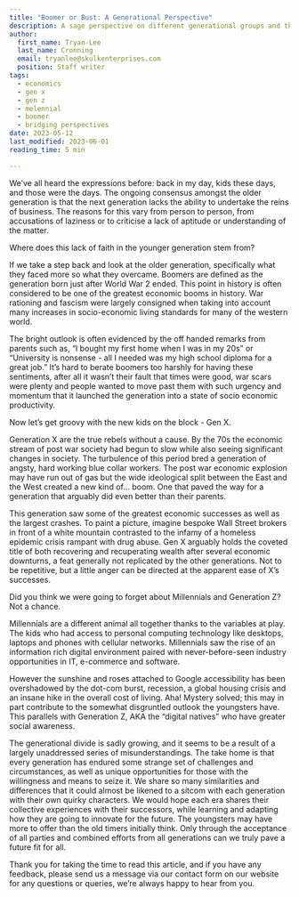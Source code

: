 ```yaml
---
title: "Boomer or Bust: A Generational Perspective"
description: A sage perspective on different generational groups and the various similarities, differences and business opportunities afforded to each.
author:
  first_name: Tryan-Lee
  last_name: Cronning
  email: tryanlee@skulkenterprises.com
  position: Staff writer
tags:
  - economics
  - gen x
  - gen z
  - melennial
  - boomer
  - bridging perspectives
date: 2023-05-12
last_modified: 2023-06-01
reading_time: 5 min

---
```


We’ve all heard the expressions before: back in my day, kids these days, and those were the days. The ongoing consensus amongst the older generation is that the next generation lacks the ability to undertake the reins of business. The reasons for this vary from person to person, from accusations of laziness or to criticise a lack of aptitude or understanding of the matter.

Where does this lack of faith in the younger generation stem from?

If we take a step back and look at the older generation, specifically what they faced more so what they overcame. Boomers are defined as the generation born just after World War 2 ended. This point in history is often considered to be one of the greatest economic booms in history. War rationing and fascism were largely consigned when taking into account many increases in socio-economic living standards for many of the western world.

The bright outlook is often evidenced by the off handed remarks from parents such as, “I bought my first home when I was in my 20s” or “University is nonsense - all I needed was my high school diploma for a great job.” It’s hard to berate boomers too harshly for having these sentiments, after all it wasn’t their fault that times were good, war scars were plenty and people wanted to move past them with such urgency and momentum that it launched the generation into a state of socio economic productivity.

Now let’s get groovy with the new kids on the block - Gen X.

Generation X are the true rebels without a cause. By the 70s the economic stream of post war society had begun to slow while also seeing significant changes in society. The turbulence of this period bred a generation of angsty, hard working blue collar workers. The post war economic explosion may have run out of gas but the wide ideological split between the East and the West created a new kind of… boom. One that paved the way for a generation that arguably did even better than their parents.

This generation saw some of the greatest economic successes as well as the largest crashes. To paint a picture, imagine bespoke Wall Street brokers in front of a white mountain contrasted to the infamy of a homeless epidemic crisis rampant with drug abuse. Gen X arguably holds the coveted title of both recovering and recuperating wealth after several economic downturns, a feat generally not replicated by the other generations. Not to be repetitive, but a little anger can be directed at the apparent ease of X’s successes.

Did you think we were going to forget about Millennials and Generation Z? Not a chance.

Millennials are a different animal all together thanks to the variables at play. The kids who had access to personal computing technology like desktops, laptops and phones with cellular networks. Millennials saw the rise of an information rich digital environment paired with never-before-seen industry opportunities in IT, e-commerce and software.

However the sunshine and roses attached to Google accessibility has been overshadowed by the dot-com burst, recession, a global housing crisis and an insane hike in the overall cost of living. Aha! Mystery solved; this may in part contribute to the somewhat disgruntled outlook the youngsters have. This parallels with Generation Z, AKA the “digital natives” who have greater social awareness.

The generational divide is sadly growing, and it seems to be a result of a largely unaddressed series of misunderstandings. The take home is that every generation has endured some strange set of challenges and circumstances, as well as unique opportunities for those with the willingness and means to seize it. We share so many similarities and differences that it could almost be likened to a sitcom with each generation with their own quirky characters. We would hope each era shares their collective experiences with their successors, while learning and adapting how they are going to innovate for the future.
The youngsters may have more to offer than the old timers initially think. Only through the acceptance of all parties and combined efforts from all generations can we truly pave a future fit for all.

Thank you for taking the time to read this article, and if you have any feedback, please send us a message via our contact form on our website for any questions or queries, we’re always happy to hear from you.
